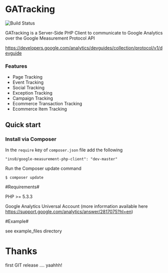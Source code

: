 GATracking
==========

![Build Status](https://travis-ci.org/ins0/google-measurement-php-client.png?branch=master)

GATracking is a Server-Side PHP Client to communicate to Google Analytics over the Google Measurement Protocol API

https://developers.google.com/analytics/devguides/collection/protocol/v1/devguide

### Features

- Page Tracking
- Event Tracking
- Social Tracking
- Exception Tracking
- Campaign Tracking
- Ecommerce Transaction Tracking
- Ecommerce Item Tracking

## Quick start

### Install via Composer
In the `require` key of `composer.json` file add the following

    "ins0/google-measurement-php-client": "dev-master"

Run the Composer update command

    $ composer update


#Requirements#

PHP >= 5.3.3

Google Analytics Universal Account (more information available here https://support.google.com/analytics/answer/2817075?hl=en)

#Example#

see example_files directory





Thanks
==========

first GIT release .... yaahhh!
